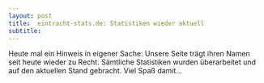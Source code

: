 ```yaml
---
layout: post
title:  eintracht-stats.de: Statistiken wieder aktuell
subtitle:  
---
```


Heute mal ein Hinweis in eigener Sache: Unsere Seite trägt ihren Namen seit heute wieder zu Recht. Sämtliche Statistiken wurden überarbeitet und auf den aktuellen Stand gebracht. Viel Spaß damit...


